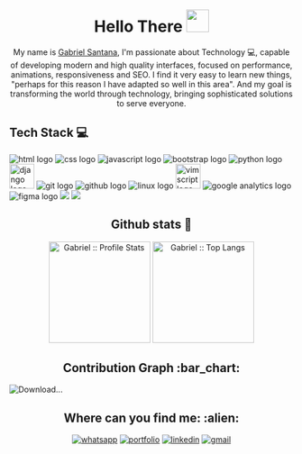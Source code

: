 <h1 align="center">
  Hello There
 <img src="https://media.giphy.com/media/hvRJCLFzcasrR4ia7z/giphy.gif" width=40>
</h1>

<p align="center">My name is <a href="https://www.linkedin.com/in/gabrielsantana444">Gabriel Santana</a>, I'm passionate about Technology 💻, capable of developing modern and high quality interfaces, focused on performance, animations, responsiveness and SEO. I find it very easy to learn new things, "perhaps for this reason I have adapted so well in this area". And my goal is transforming the world through technology, bringing sophisticated solutions to serve everyone.</p>          


## Tech Stack :computer:

<p>
<img src="https://res.cloudinary.com/degkn8uwg/image/upload/v1/media-portfolio/logo/icons8-html-5-48_swrshn" alt="html logo">
<img src="https://res.cloudinary.com/degkn8uwg/image/upload/v1/media-portfolio/logo/icons8-css3-48_uuxlyk" alt="css logo">
<img src="https://res.cloudinary.com/degkn8uwg/image/upload/v1/media-portfolio/logo/icons8-javascript-48_axq6xy" alt="javascript logo">
<img src="https://res.cloudinary.com/degkn8uwg/image/upload/v1/media-portfolio/logo/icons8-bootstrap-48_dlc2j5" alt="bootstrap logo">
<img src="https://res.cloudinary.com/degkn8uwg/image/upload/v1/media-portfolio/logo/icons8-python-48_ptrbhz" alt="python logo">
<img src="https://img.icons8.com/external-tal-revivo-filled-tal-revivo/50/000000/external-django-a-high-level-python-web-framework-that-encourages-rapid-development-logo-filled-tal-revivo.png" alt="django logo" width=44>
<img src="https://res.cloudinary.com/degkn8uwg/image/upload/v1/media-portfolio/logo/icons8-git-48_yfgmcu" alt="git logo">
<img src="https://res.cloudinary.com/degkn8uwg/image/upload/v1/media-portfolio/logo/icons8-github-48_znppps" alt="github logo">
<img src="https://res.cloudinary.com/degkn8uwg/image/upload/v1/media-portfolio/logo/icons8-linux-48_whxfao" alt="linux logo">
<img src="https://res.cloudinary.com/degkn8uwg/image/upload/v1/media-portfolio/logo/VimScript_nx9ozn" alt="vimscript logo" width=44>
<img src="https://res.cloudinary.com/degkn8uwg/image/upload/v1/media-portfolio/logo/icons8-google-analytics-48_ljvtvz" alt="google analytics logo">
<img src="https://img.icons8.com/fluency/48/null/figma.png" alt="figma logo">
<img src="https://img.icons8.com/fluency/48/null/canva-app.png"/>
<img src="https://img.icons8.com/color/48/null/docker.png"/>
</p>
  
<h2 align="center">Github stats 📌</h2>
<p align="center">
<img height=180em src="https://github-readme-stats.vercel.app/api?username=GabrielSantos198&show_icons=true&theme=radical" alt="Gabriel :: Profile Stats" />
 <img height=180em src="https://github-readme-stats.vercel.app/api/top-langs/?username=GabrielSantos198&langs_count=10&theme=tokyonight&layout=compact" alt="Gabriel :: Top Langs" />
</p>

<h2 align="center">Contribution Graph :bar_chart:</h2>
<img src="https://activity-graph.herokuapp.com/graph?username=GabrielSantos198&theme=react-dark" alt="Download...">

<h2 align="center">Where can you find me: :alien:</h2>

<p align="center">
<a href="https://wa.me/5583982187309?text=Bom+dia%2C+Gostaria+de+contratar+seus+servi%C3%A7os."><img src="https://img.shields.io/badge/WhatsApp-25D366?style=for-the-badge&logo=whatsapp&logoColor=white" alt="whatsapp"></a>
<a href="https://gabrielsantana.online"><img src="https://img.shields.io/badge/website-000000?style=for-the-badge&logo=About.me&logoColor=white" alt="portfolio"></a>
<a href="https://www.linkedin.com/in/gabrielsantana444"><img src="https://img.shields.io/badge/LinkedIn-0077B5?style=for-the-badge&logo=linkedin&logoColor=white" alt="linkedin"></a>
<a href="mailto:gabrielsantana9807@gmail.com"><img src="https://img.shields.io/badge/Gmail-D14836?style=for-the-badge&logo=gmail&logoColor=white" alt="gmail"></a>
</p>
